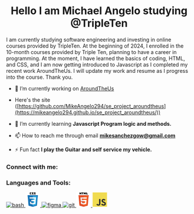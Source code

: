 <h1 align="center">Hello I am Michael Angelo studying @TripleTen</h1>
I am currently studying software engineering and investing in online courses provided by TripleTen.  At the beginning of 2024, I enrolled in the 10-month courses provided by Triple Ten, planning to have a career in programming. At the moment, I have learned the basics of coding, HTML, and CSS, and I am now getting introduced to Javascript as I completed my recent work AroundTheUs. I will update my work and resume as I progress into the course. Thank you.

- 🔭 I’m currently working on [AroundTheUs](https://github.com/MikeAngelo294/se_project_aroundtheus)
- Here's the site ([https://github.com/MikeAngelo294/se_project_aroundtheus](https://mikeangelo294.github.io/se_project_aroundtheus/))

- 🌱 I’m currently learning **Javascript Program logic and methods.**

- 📫 How to reach me through email **mikesanchezgow@gmail.com**

- ⚡ Fun fact **I play the Guitar and self service my vehicle.**

<h3 align="left">Connect with me:</h3>
<p align="left">
</p>

<h3 align="left">Languages and Tools:</h3>
<p align="left"> <a href="https://www.gnu.org/software/bash/" target="_blank" rel="noreferrer"> <img src="https://www.vectorlogo.zone/logos/gnu_bash/gnu_bash-icon.svg" alt="bash" width="40" height="40"/> </a> <a href="https://www.w3schools.com/css/" target="_blank" rel="noreferrer"> <img src="https://raw.githubusercontent.com/devicons/devicon/master/icons/css3/css3-original-wordmark.svg" alt="css3" width="40" height="40"/> </a> <a href="https://www.figma.com/" target="_blank" rel="noreferrer"> <img src="https://www.vectorlogo.zone/logos/figma/figma-icon.svg" alt="figma" width="40" height="40"/> </a> <a href="https://git-scm.com/" target="_blank" rel="noreferrer"> <img src="https://www.vectorlogo.zone/logos/git-scm/git-scm-icon.svg" alt="git" width="40" height="40"/> </a> <a href="https://www.w3.org/html/" target="_blank" rel="noreferrer"> <img src="https://raw.githubusercontent.com/devicons/devicon/master/icons/html5/html5-original-wordmark.svg" alt="html5" width="40" height="40"/> </a> <a href="https://developer.mozilla.org/en-US/docs/Web/JavaScript" target="_blank" rel="noreferrer"> <img src="https://raw.githubusercontent.com/devicons/devicon/master/icons/javascript/javascript-original.svg" alt="javascript" width="40" height="40"/> </a> </p>

